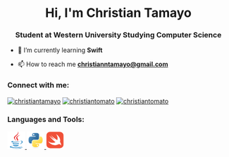 <h1 align="center">Hi, I'm Christian Tamayo</h1>
<h3 align="center">Student at Western University Studying Computer Science</h3>

- 🌱 I’m currently learning **Swift**

- 📫 How to reach me **christianntamayo@gmail.com**

<h3 align="left">Connect with me:</h3>
<p align="left">
<a href="https://linkedin.com/in/christiantamayo" target="blank"><img align="center" src="https://raw.githubusercontent.com/rahuldkjain/github-profile-readme-generator/master/src/images/icons/Social/linked-in-alt.svg" alt="christiantamayo" height="30" width="40" /></a>
<a href="https://instagram.com/christiantomato" target="blank"><img align="center" src="https://raw.githubusercontent.com/rahuldkjain/github-profile-readme-generator/master/src/images/icons/Social/instagram.svg" alt="christiantomato" height="30" width="40" /></a>
<a href="https://www.leetcode.com/christiantomato" target="blank"><img align="center" src="https://raw.githubusercontent.com/rahuldkjain/github-profile-readme-generator/master/src/images/icons/Social/leet-code.svg" alt="christiantomato" height="30" width="40" /></a>
</p>

<h3 align="left">Languages and Tools:</h3>
<p align="left"> <a href="https://www.java.com" target="_blank" rel="noreferrer"> <img src="https://raw.githubusercontent.com/devicons/devicon/master/icons/java/java-original.svg" alt="java" width="40" height="40"/> </a> <a href="https://www.python.org" target="_blank" rel="noreferrer"> <img src="https://raw.githubusercontent.com/devicons/devicon/master/icons/python/python-original.svg" alt="python" width="40" height="40"/> </a> <a href="https://developer.apple.com/swift/" target="_blank" rel="noreferrer"> <img src="https://raw.githubusercontent.com/devicons/devicon/master/icons/swift/swift-original.svg" alt="swift" width="40" height="40"/> </a> </p>

